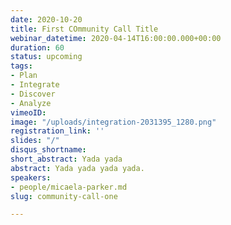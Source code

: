 ```yaml
---
date: 2020-10-20
title: First COmmunity Call Title
webinar_datetime: 2020-04-14T16:00:00.000+00:00
duration: 60
status: upcoming
tags:
- Plan
- Integrate
- Discover
- Analyze
vimeoID: 
image: "/uploads/integration-2031395_1280.png"
registration_link: ''
slides: "/"
disqus_shortname: 
short_abstract: Yada yada
abstract: Yada yada yada yada.
speakers:
- people/micaela-parker.md
slug: community-call-one

---
```

